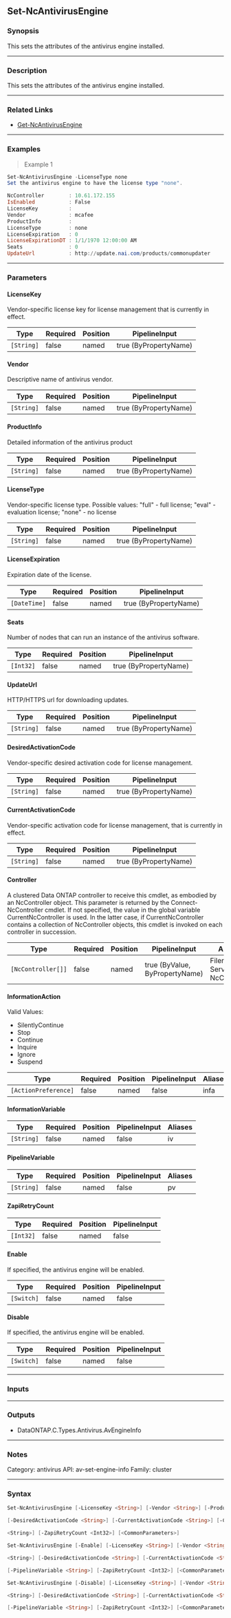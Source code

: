 Set-NcAntivirusEngine
---------------------

### Synopsis
This sets the attributes of the antivirus engine installed.

---

### Description

This sets the attributes of the antivirus engine installed.

---

### Related Links
* [Get-NcAntivirusEngine](Get-NcAntivirusEngine)

---

### Examples
> Example 1

```PowerShell
Set-NcAntivirusEngine -LicenseType none
Set the antivirus engine to have the license type "none".

NcController        : 10.61.172.155
IsEnabled           : False
LicenseKey          :
Vendor              : mcafee
ProductInfo         :
LicenseType         : none
LicenseExpiration   : 0
LicenseExpirationDT : 1/1/1970 12:00:00 AM
Seats               : 0
UpdateUrl           : http://update.nai.com/products/commonupdater

```

---

### Parameters
#### **LicenseKey**
Vendor-specific license key for license management that is currently in effect.

|Type      |Required|Position|PipelineInput        |
|----------|--------|--------|---------------------|
|`[String]`|false   |named   |true (ByPropertyName)|

#### **Vendor**
Descriptive name of antivirus vendor.

|Type      |Required|Position|PipelineInput        |
|----------|--------|--------|---------------------|
|`[String]`|false   |named   |true (ByPropertyName)|

#### **ProductInfo**
Detailed information of the antivirus product

|Type      |Required|Position|PipelineInput        |
|----------|--------|--------|---------------------|
|`[String]`|false   |named   |true (ByPropertyName)|

#### **LicenseType**
Vendor-specific license type. Possible values: "full" - full license; "eval" - evaluation license; "none" - no license

|Type      |Required|Position|PipelineInput        |
|----------|--------|--------|---------------------|
|`[String]`|false   |named   |true (ByPropertyName)|

#### **LicenseExpiration**
Expiration date of the license.

|Type        |Required|Position|PipelineInput        |
|------------|--------|--------|---------------------|
|`[DateTime]`|false   |named   |true (ByPropertyName)|

#### **Seats**
Number of nodes that can run an instance of the antivirus software.

|Type     |Required|Position|PipelineInput        |
|---------|--------|--------|---------------------|
|`[Int32]`|false   |named   |true (ByPropertyName)|

#### **UpdateUrl**
HTTP/HTTPS url for downloading updates.

|Type      |Required|Position|PipelineInput        |
|----------|--------|--------|---------------------|
|`[String]`|false   |named   |true (ByPropertyName)|

#### **DesiredActivationCode**
Vendor-specific desired activation code for license management.

|Type      |Required|Position|PipelineInput        |
|----------|--------|--------|---------------------|
|`[String]`|false   |named   |true (ByPropertyName)|

#### **CurrentActivationCode**
Vendor-specific activation code for license management, that is currently in effect.

|Type      |Required|Position|PipelineInput        |
|----------|--------|--------|---------------------|
|`[String]`|false   |named   |true (ByPropertyName)|

#### **Controller**
A clustered Data ONTAP controller to receive this cmdlet, as embodied by an NcController object.  This parameter is returned by the Connect-NcController cmdlet.  If not specified, the value in the global variable CurrentNcController is used.  In the latter case, if CurrentNcController contains a collection of NcController objects, this cmdlet is invoked on each controller in succession.

|Type              |Required|Position|PipelineInput                 |Aliases                          |
|------------------|--------|--------|------------------------------|---------------------------------|
|`[NcController[]]`|false   |named   |true (ByValue, ByPropertyName)|Filer<br/>Server<br/>NcController|

#### **InformationAction**

Valid Values:

* SilentlyContinue
* Stop
* Continue
* Inquire
* Ignore
* Suspend

|Type                |Required|Position|PipelineInput|Aliases|
|--------------------|--------|--------|-------------|-------|
|`[ActionPreference]`|false   |named   |false        |infa   |

#### **InformationVariable**

|Type      |Required|Position|PipelineInput|Aliases|
|----------|--------|--------|-------------|-------|
|`[String]`|false   |named   |false        |iv     |

#### **PipelineVariable**

|Type      |Required|Position|PipelineInput|Aliases|
|----------|--------|--------|-------------|-------|
|`[String]`|false   |named   |false        |pv     |

#### **ZapiRetryCount**

|Type     |Required|Position|PipelineInput|
|---------|--------|--------|-------------|
|`[Int32]`|false   |named   |false        |

#### **Enable**
If specified, the antivirus engine will be enabled.

|Type      |Required|Position|PipelineInput|
|----------|--------|--------|-------------|
|`[Switch]`|false   |named   |false        |

#### **Disable**
If specified, the antivirus engine will be enabled.

|Type      |Required|Position|PipelineInput|
|----------|--------|--------|-------------|
|`[Switch]`|false   |named   |false        |

---

### Inputs

---

### Outputs
* DataONTAP.C.Types.Antivirus.AvEngineInfo

---

### Notes
Category: antivirus
API: av-set-engine-info
Family: cluster

---

### Syntax
```PowerShell
Set-NcAntivirusEngine [-LicenseKey <String>] [-Vendor <String>] [-ProductInfo <String>] [-LicenseType <String>] [-LicenseExpiration <DateTime>] [-Seats <Int32>] [-UpdateUrl <String>] 
```
```PowerShell
[-DesiredActivationCode <String>] [-CurrentActivationCode <String>] [-Controller <NcController[]>] [-InformationAction <ActionPreference>] [-InformationVariable <String>] [-PipelineVariable 
```
```PowerShell
<String>] [-ZapiRetryCount <Int32>] [<CommonParameters>]
```
```PowerShell
Set-NcAntivirusEngine [-Enable] [-LicenseKey <String>] [-Vendor <String>] [-ProductInfo <String>] [-LicenseType <String>] [-LicenseExpiration <DateTime>] [-Seats <Int32>] [-UpdateUrl 
```
```PowerShell
<String>] [-DesiredActivationCode <String>] [-CurrentActivationCode <String>] [-Controller <NcController[]>] [-InformationAction <ActionPreference>] [-InformationVariable <String>] 
```
```PowerShell
[-PipelineVariable <String>] [-ZapiRetryCount <Int32>] [<CommonParameters>]
```
```PowerShell
Set-NcAntivirusEngine [-Disable] [-LicenseKey <String>] [-Vendor <String>] [-ProductInfo <String>] [-LicenseType <String>] [-LicenseExpiration <DateTime>] [-Seats <Int32>] [-UpdateUrl 
```
```PowerShell
<String>] [-DesiredActivationCode <String>] [-CurrentActivationCode <String>] [-Controller <NcController[]>] [-InformationAction <ActionPreference>] [-InformationVariable <String>] 
```
```PowerShell
[-PipelineVariable <String>] [-ZapiRetryCount <Int32>] [<CommonParameters>]
```
